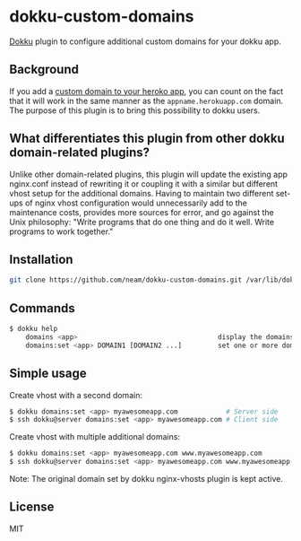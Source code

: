 # dokku-custom-domains

[Dokku](https://github.com/progrium/dokku) plugin to configure additional custom domains for your dokku app.

## Background

If you add a [custom domain to your heroko app](https://devcenter.heroku.com/articles/custom-domains), you can count on the fact that it will work in the same manner as the `appname.herokuapp.com` domain. The purpose of this plugin is to bring this possibility to dokku users.

## What differentiates this plugin from other dokku domain-related plugins?

Unlike other domain-related plugins, this plugin will update the existing app nginx.conf instead of rewriting it or coupling it with a similar but different vhost setup for the additional domains. Having to maintain two different set-ups of nginx vhost configuration would unnecessarily add to the maintenance costs, provides more sources for error, and go against the Unix philosophy: "Write programs that do one thing and do it well. Write programs to work together."

## Installation

```bash
git clone https://github.com/neam/dokku-custom-domains.git /var/lib/dokku/plugins/custom-domains
```

## Commands

```bash
$ dokku help
    domains <app>                                   display the domains for an app
    domains:set <app> DOMAIN1 [DOMAIN2 ...]         set one or more domains
```

## Simple usage

Create vhost with a second domain:

```bash
$ dokku domains:set <app> myawesomeapp.com            # Server side
$ ssh dokku@server domains:set <app> myawesomeapp.com # Client side
```

Create vhost with multiple additional domains:

```bash
$ dokku domains:set <app> myawesomeapp.com www.myawesomeapp.com            # Server side
$ ssh dokku@server domains:set <app> myawesomeapp.com www.myawesomeapp.com # Client side
```

Note: The original domain set by dokku nginx-vhosts plugin is kept active.

## License
MIT
